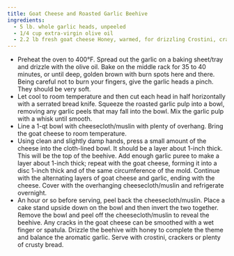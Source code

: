 ```yaml
---
title: Goat Cheese and Roasted Garlic Beehive
ingredients:
  - 5 lb. whole garlic heads, unpeeled
  - 1/4 cup extra-virgin olive oil
  - 2.2 lb fresh goat cheese Honey, warmed, for drizzling Crostini, crackers or crusty bread, for serving
---
```


* Preheat the oven to 400°F. Spread out the garlic on a baking sheet/tray and drizzle with the olive oil. Bake on the middle rack for 35 to 40 minutes, or until deep, golden brown with burn spots here and there. Being careful not to  burn your fingers, give the garlic heads a pinch. They should be very soft.
* Let cool to room temperature and then cut each head in half hori­zontally with a serrated bread knife. Squeeze the roasted garlic pulp into a bowl, remov­ing any garlic peels that may fall into the bowl. Mix the gar­lic pulp with a whisk until smooth.
* Line a 1-qt bowl with cheesecloth/muslin with plenty of overhang. Bring the goat cheese to room temperature.
* Using clean and slightly damp hands, press a small amount of the cheese into the cloth-lined bowl. It should be a layer about 1-inch thick. This will be the top of the beehive. Add enough garlic puree to make a layer about 1-inch thick; repeat with the goat cheese, forming it into a disc 1-inch thick and of the same circumference of the mold. Continue with the alternating layers of goat cheese and garlic, ending with the cheese. Cover with the overhanging cheesecloth/muslin and refrigerate overnight.
* An hour or so before serving, peel back the cheese­cloth/muslin. Place a cake stand upside down on the bowl and then invert the two together. Remove the bowl and peel off the cheesecloth/muslin to reveal the beehive. Any cracks in the goat cheese can be smoothed with a wet finger or spatula. Drizzle the beehive with honey to complete the theme and balance the aromatic garlic. Serve with crostini, crackers or plenty of crusty bread.
